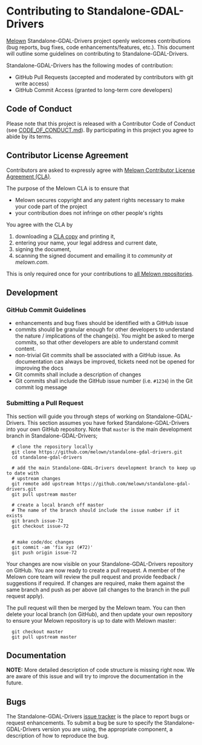 # Contributing to Standalone-GDAL-Drivers

[Melown](http://melown.com) Standalone-GDAL-Drivers project openly welcomes
contributions (bug reports, bug fixes, code enhancements/features, etc.).  This
document will outline some guidelines on contributing to Standalone-GDAL-Drivers.

Standalone-GDAL-Drivers has the following modes of contribution:

- GitHub Pull Requests (accepted and moderated by contributors with git write access)
- GitHub Commit Access (granted to long-term core developers)

## Code of Conduct

Please note that this project is released with a Contributor Code of Conduct
(see [CODE_OF_CONDUCT.md](CODE_OF_CONDUCT.md)). By
participating in this project you agree to abide by its terms.


## Contributor License Agreement

Contributors are asked to expressly agree with [Melown Contributor License Agreement (CLA)](https://gist.github.com/melown-bookkeeping/400fcb29dae1042c7b36880986d939f8).

The purpose of the Melown CLA is to ensure that

- Melown secures copyright and any patent rights necessary to make your code part of the project
- your contribution does not infringe on other people's rights

You agree with the CLA by

 1. downloading a [CLA copy](https://melown.github.io/documents/melown-individual-cla-v1.pdf) and printing it,
 2. entering your name, your legal address and current date,
 3. signing the document,
 4. scanning the signed document and emailing it to *community at melown.com*.

This is only required once for your contributions to [all Melown repositories](https://github.com/Melown).

## Development

### GitHub Commit Guidelines

- enhancements and bug fixes should be identified with a GitHub issue
- commits should be granular enough for other developers to understand the
  nature / implications of the change(s). You might be asked to merge commits,
  so that other developers are able to understand commit content.
- non-trivial Git commits shall be associated with a GitHub issue.  As
  documentation can always be improved, tickets need not be opened for improving
  the docs
- Git commits shall include a description of changes
- Git commits shall include the GitHub issue number (i.e. ``#1234``) in the Git
  commit log message

### Submitting a Pull Request

This section will guide you through steps of working on Standalone-GDAL-Drivers.  This
section assumes you have forked Standalone-GDAL-Drivers into your own GitHub repository.
Note that `master` is the main development branch in Standalone-GDAL-Drivers;
```
  # clone the repository locally
  git clone https://github.com/melown/standalone-gdal-drivers.git
  cd standalone-gdal-drivers

  # add the main Standalone-GDAL-Drivers development branch to keep up to date with
  # upstream changes
  git remote add upstream https://github.com/melown/standalone-gdal-drivers.git
  git pull upstream master

  # create a local branch off master
  # The name of the branch should include the issue number if it exists
  git branch issue-72
  git checkout issue-72


  # make code/doc changes
  git commit -am 'fix xyz (#72)'
  git push origin issue-72

```

Your changes are now visible on your Standalone-GDAL-Drivers repository on GitHub.  You
are now ready to create a pull request.  A member of the Melown core team will
review the pull request and provide feedback / suggestions if required.  If
changes are required, make them against the same branch and push as per above
(all changes to the branch in the pull request apply).

The pull request will then be merged by the Melown team.  You can then delete
your local branch (on GitHub), and then update
your own repository to ensure your Melown repository is up to date with Melown
master:

```
  git checkout master
  git pull upstream master
```

## Documentation

**NOTE:** More detailed description of code structure is missing right now. We
are aware of this issue and will try to improve the documentation in the future.

## Bugs

The Standalone-GDAL-Drivers [issue tracker](https://github.com/melown/standalone-gdal-drivers/issues) is the
place to report bugs or request enhancements. To submit a bug be sure to specify
the Standalone-GDAL-Drivers version you are using, the appropriate component, a description of how
to reproduce the bug.

